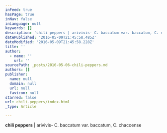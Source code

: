 ```yaml
---
inFeed: true
hasPage: true
inNav: false
inLanguage: null
keywords: []
description: 'chili peppers | arivivis- C. baccatum var. baccatum, C. chacoense'
datePublished: '2016-05-09T21:45:58.485Z'
dateModified: '2016-05-09T21:45:58.228Z'
title: ''
author:
  - name: ''
    url: ''
sourcePath: _posts/2016-05-06-chili-peppers.md
authors: []
publisher:
  name: null
  domain: null
  url: null
  favicon: null
starred: false
url: chili-peppers/index.html
_type: Article

---
```

**chili peppers** | arivivis- C. baccatum var. baccatum, C. chacoense